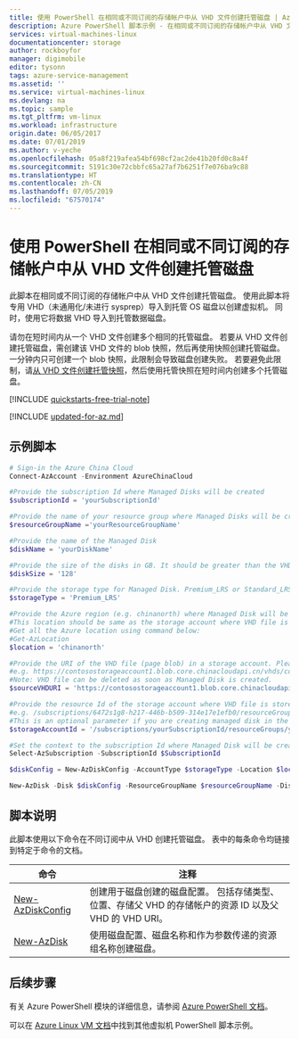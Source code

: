 ```yaml
---
title: 使用 PowerShell 在相同或不同订阅的存储帐户中从 VHD 文件创建托管磁盘 | Azure
description: Azure PowerShell 脚本示例 - 在相同或不同订阅的存储帐户中从 VHD 文件创建托管磁盘
services: virtual-machines-linux
documentationcenter: storage
author: rockboyfor
manager: digimobile
editor: tysonn
tags: azure-service-management
ms.assetid: ''
ms.service: virtual-machines-linux
ms.devlang: na
ms.topic: sample
ms.tgt_pltfrm: vm-linux
ms.workload: infrastructure
origin.date: 06/05/2017
ms.date: 07/01/2019
ms.author: v-yeche
ms.openlocfilehash: 05a8f219afea54bf698cf2ac2de41b20fd0c8a4f
ms.sourcegitcommit: 5191c30e72cbbfc65a27af7b6251f7e076ba9c88
ms.translationtype: HT
ms.contentlocale: zh-CN
ms.lasthandoff: 07/05/2019
ms.locfileid: "67570174"
---
```

# <a name="create-a-managed-disk-from-a-vhd-file-in-a-storage-account-in-same-or-different-subscription-with-powershell"></a>使用 PowerShell 在相同或不同订阅的存储帐户中从 VHD 文件创建托管磁盘

此脚本在相同或不同订阅的存储帐户中从 VHD 文件创建托管磁盘。 使用此脚本将专用 VHD（未通用化/未进行 sysprep）导入到托管 OS 磁盘以创建虚拟机。 同时，使用它将数据 VHD 导入到托管数据磁盘。

请勿在短时间内从一个 VHD 文件创建多个相同的托管磁盘。 若要从 VHD 文件创建托管磁盘，需创建该 VHD 文件的 blob 快照，然后再使用快照创建托管磁盘。 一分钟内只可创建一个 blob 快照，此限制会导致磁盘创建失败。 若要避免此限制，请[从 VHD 文件创建托管快照](virtual-machines-linux-powershell-sample-create-snapshot-from-vhd.md?toc=%2fvirtual-machines%2flinux%2ftoc.json)，然后使用托管快照在短时间内创建多个托管磁盘。

[!INCLUDE [quickstarts-free-trial-note](../../../includes/quickstarts-free-trial-note.md)]

<!--[!INCLUDE [cloud-shell-powershell](../../../includes/cloud-shell-powershell.md)]-->

[!INCLUDE [updated-for-az.md](../../../includes/updated-for-az.md)]

## <a name="sample-script"></a>示例脚本

```powershell
# Sign-in the Azure China Cloud
Connect-AzAccount -Environment AzureChinaCloud

#Provide the subscription Id where Managed Disks will be created
$subscriptionId = 'yourSubscriptionId'

#Provide the name of your resource group where Managed Disks will be created. 
$resourceGroupName ='yourResourceGroupName'

#Provide the name of the Managed Disk
$diskName = 'yourDiskName'

#Provide the size of the disks in GB. It should be greater than the VHD file size.
$diskSize = '128'

#Provide the storage type for Managed Disk. Premium_LRS or Standard_LRS.
$storageType = 'Premium_LRS'

#Provide the Azure region (e.g. chinanorth) where Managed Disk will be located.
#This location should be same as the storage account where VHD file is stored
#Get all the Azure location using command below:
#Get-AzLocation
$location = 'chinanorth'

#Provide the URI of the VHD file (page blob) in a storage account. Please not that this is NOT the SAS URI of the storage container where VHD file is stored. 
#e.g. https://contosostorageaccount1.blob.core.chinacloudapi.cn/vhds/contosovhd123.vhd
#Note: VHD file can be deleted as soon as Managed Disk is created.
$sourceVHDURI = 'https://contosostorageaccount1.blob.core.chinacloudapi.cn/vhds/contosovhd123.vhd'

#Provide the resource Id of the storage account where VHD file is stored.
#e.g. /subscriptions/6472s1g8-h217-446b-b509-314e17e1efb0/resourceGroups/MDDemo/providers/Microsoft.Storage/storageAccounts/contosostorageaccount
#This is an optional parameter if you are creating managed disk in the same subscription
$storageAccountId = '/subscriptions/yourSubscriptionId/resourceGroups/yourResourceGroupName/providers/Microsoft.Storage/storageAccounts/yourStorageAccountName'

#Set the context to the subscription Id where Managed Disk will be created
Select-AzSubscription -SubscriptionId $SubscriptionId

$diskConfig = New-AzDiskConfig -AccountType $storageType -Location $location -CreateOption Import -StorageAccountId $storageAccountId -SourceUri $sourceVHDURI

New-AzDisk -Disk $diskConfig -ResourceGroupName $resourceGroupName -DiskName $diskName

```

## <a name="script-explanation"></a>脚本说明

此脚本使用以下命令在不同订阅中从 VHD 创建托管磁盘。 表中的每条命令均链接到特定于命令的文档。

| 命令 | 注释 |
|---|---|
| [New-AzDiskConfig](https://docs.microsoft.com/powershell/module/az.compute/New-AzDiskConfig) | 创建用于磁盘创建的磁盘配置。 包括存储类型、位置、存储父 VHD 的存储帐户的资源 ID 以及父 VHD 的 VHD URI。 |
| [New-AzDisk](https://docs.microsoft.com/powershell/module/az.compute/New-AzDisk) | 使用磁盘配置、磁盘名称和作为参数传递的资源组名称创建磁盘。 |

## <a name="next-steps"></a>后续步骤

有关 Azure PowerShell 模块的详细信息，请参阅 [Azure PowerShell 文档](https://docs.microsoft.com/powershell/azure/overview)。

可以在 [Azure Linux VM 文档](../linux/powershell-samples.md?toc=%2fvirtual-machines%2flinux%2ftoc.json)中找到其他虚拟机 PowerShell 脚本示例。

<!-- Update_Description: update meta properties -->